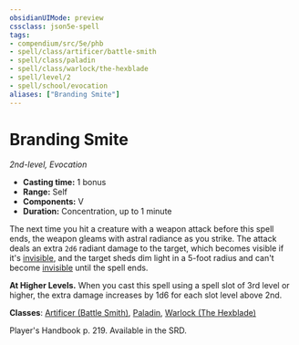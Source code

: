 ```yaml
---
obsidianUIMode: preview
cssclass: json5e-spell
tags:
- compendium/src/5e/phb
- spell/class/artificer/battle-smith
- spell/class/paladin
- spell/class/warlock/the-hexblade
- spell/level/2
- spell/school/evocation
aliases: ["Branding Smite"]
---
```

# Branding Smite
*2nd-level, Evocation*  

- **Casting time:** 1 bonus
- **Range:** Self
- **Components:** V
- **Duration:** Concentration, up to 1 minute

The next time you hit a creature with a weapon attack before this spell ends, the weapon gleams with astral radiance as you strike. The attack deals an extra `2d6` radiant damage to the target, which becomes visible if it's [invisible](../../5e-rules/conditions.md##invisible), and the target sheds dim light in a 5-foot radius and can't become [invisible](../../5e-rules/conditions.md##invisible) until the spell ends.

**At Higher Levels.** When you cast this spell using a spell slot of 3rd level or higher, the extra damage increases by 1d6 for each slot level above 2nd.

**Classes**: [Artificer (Battle Smith)](../classes/artificer-battle-smith-tce.md#), [Paladin](../classes/paladin.md#), [Warlock (The Hexblade)](../classes/warlock-the-hexblade-xge.md#)

Player's Handbook p. 219. Available in the SRD.
